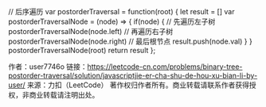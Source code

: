 // 后序遍历
var postorderTraversal = function(root) {
    let result = []
    var postorderTraversalNode = (node) => {
        if(node) {
            // 先遍历左子树
            postorderTraversalNode(node.left)
            // 再遍历右子树
            postorderTraversalNode(node.right)
            // 最后根节点
            result.push(node.val)
        }
    }
    postorderTraversalNode(root)
    return result
};

作者：user7746o
链接：https://leetcode-cn.com/problems/binary-tree-postorder-traversal/solution/javascriptjie-er-cha-shu-de-hou-xu-bian-li-by-user/
来源：力扣（LeetCode）
著作权归作者所有。商业转载请联系作者获得授权，非商业转载请注明出处。